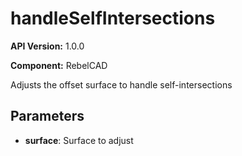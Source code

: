 # handleSelfIntersections

**API Version:** 1.0.0

**Component:** RebelCAD

Adjusts the offset surface to handle self-intersections

## Parameters

- **surface**: Surface to adjust

